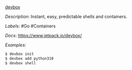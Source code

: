 [devbox](https://github.com/jetpack-io/devbox)

*Description*: Instant, easy, predictable shells and containers.

*Labels*: #Go #Containers

*Docs*: https://www.jetpack.io/devbox/

*Examples*:

```bash
$ devbox init
$ devbox add python310
$ devbox shell
```
